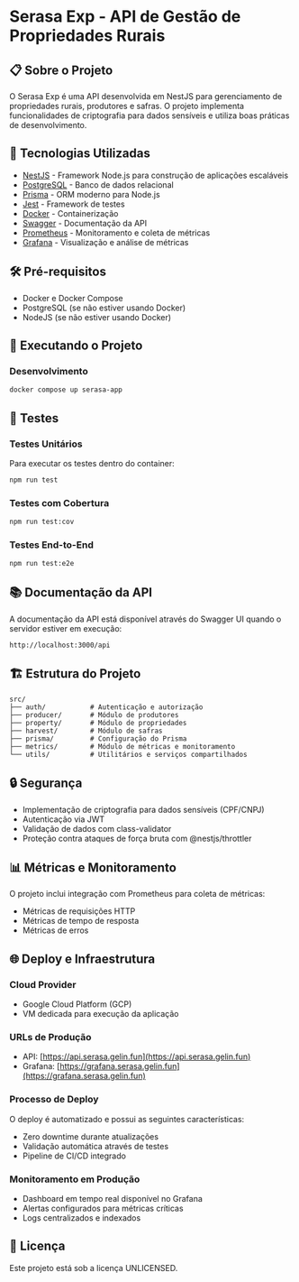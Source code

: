 # Serasa Exp - API de Gestão de Propriedades Rurais

## 📋 Sobre o Projeto

O Serasa Exp é uma API desenvolvida em NestJS para gerenciamento de propriedades rurais, produtores e safras. O projeto implementa funcionalidades de criptografia para dados sensíveis e utiliza boas práticas de desenvolvimento.

## 🚀 Tecnologias Utilizadas

- [NestJS](https://nestjs.com/) - Framework Node.js para construção de aplicações escaláveis
- [PostgreSQL](https://www.postgresql.org/) - Banco de dados relacional
- [Prisma](https://www.prisma.io/) - ORM moderno para Node.js
- [Jest](https://jestjs.io/) - Framework de testes
- [Docker](https://www.docker.com/) - Containerização
- [Swagger](https://swagger.io/) - Documentação da API
- [Prometheus](https://prometheus.io/) - Monitoramento e coleta de métricas
- [Grafana](https://grafana.com/) - Visualização e análise de métricas

## 🛠️ Pré-requisitos

- Docker e Docker Compose
- PostgreSQL (se não estiver usando Docker)
- NodeJS (se não estiver usando Docker)

## 🚀 Executando o Projeto

### Desenvolvimento

```bash
docker compose up serasa-app
```

## 🧪 Testes

### Testes Unitários
Para executar os testes dentro do container:

```bash
npm run test
```

### Testes com Cobertura

```bash
npm run test:cov
```

### Testes End-to-End

```bash
npm run test:e2e
```

## 📚 Documentação da API

A documentação da API está disponível através do Swagger UI quando o servidor estiver em execução:

```
http://localhost:3000/api
```

## 🏗️ Estrutura do Projeto

```
src/
├── auth/           # Autenticação e autorização
├── producer/       # Módulo de produtores
├── property/       # Módulo de propriedades
├── harvest/        # Módulo de safras
├── prisma/         # Configuração do Prisma
├── metrics/        # Módulo de métricas e monitoramento
└── utils/          # Utilitários e serviços compartilhados
```

## 🔒 Segurança

- Implementação de criptografia para dados sensíveis (CPF/CNPJ)
- Autenticação via JWT
- Validação de dados com class-validator
- Proteção contra ataques de força bruta com @nestjs/throttler

## 📊 Métricas e Monitoramento

O projeto inclui integração com Prometheus para coleta de métricas:

- Métricas de requisições HTTP
- Métricas de tempo de resposta
- Métricas de erros

## 🌐 Deploy e Infraestrutura

### Cloud Provider

- Google Cloud Platform (GCP)
- VM dedicada para execução da aplicação

### URLs de Produção

- API: [https://api.serasa.gelin.fun](https://api.serasa.gelin.fun)
- Grafana: [https://grafana.serasa.gelin.fun](https://grafana.serasa.gelin.fun)

### Processo de Deploy

O deploy é automatizado e possui as seguintes características:

- Zero downtime durante atualizações
- Validação automática através de testes
- Pipeline de CI/CD integrado

### Monitoramento em Produção

- Dashboard em tempo real disponível no Grafana
- Alertas configurados para métricas críticas
- Logs centralizados e indexados

## 📝 Licença

Este projeto está sob a licença UNLICENSED.
